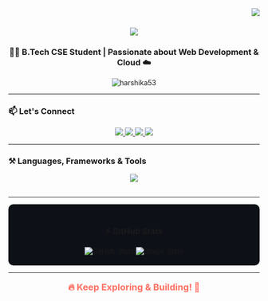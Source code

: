 <img align="right" src="https://visitor-badge.laobi.icu/badge?page_id=harshika53.harshika53" />

<h1 align="center">
  <img src="https://readme-typing-svg.herokuapp.com/?font=Righteous&size=40&center=true&vCenter=true&width=600&height=80&duration=4000&lines=Hi+There!+👋;+I'm+Harshika+Rathod!" />
</h1>

<h3 align="center">👩‍💻 B.Tech CSE Student | Passionate about Web Development & Cloud ☁️</h3>

<p align="center">
  <img src="https://komarev.com/ghpvc/?username=harshika53&label=Profile%20views&color=0e75b6&style=flat" alt="harshika53" />
</p>

---

### 📫 Let's Connect

<div align="center"> 
  <a href="mailto:harshikarathod42@gmail.com">
    <img src="https://img.shields.io/badge/Gmail-333333?style=for-the-badge&logo=gmail&logoColor=red&link=mailto:harshikarathod42@gmail.com" />
  </a>
  <a href="https://www.linkedin.com/in/harshika-rathod" target="_blank">
    <img src="https://img.shields.io/badge/LinkedIn-0077B5?style=for-the-badge&logo=linkedin&logoColor=white&link=https://www.linkedin.com/in/harshika-rathod" />
  </a>
  <a href="https://harshika-portfolio.vercel.app/" target="_blank">
    <img src="https://img.shields.io/badge/Portfolio-FF5722?style=for-the-badge&logo=google-chrome&logoColor=white&link=https://harshika-portfolio.vercel.app/" />
  </a>
  <a href="https://leetcode.com/u/rathod_044/" target="_blank">
    <img src="https://img.shields.io/badge/LeetCode-FFA116?style=for-the-badge&logo=leetcode&logoColor=black&link=https://leetcode.com/u/rathod_044/" />
  </a>
</div>

---

### ⚒️ Languages, Frameworks & Tools

<div align="center" style="margin-top:10px; margin-bottom:30px;">
  <img src="https://skillicons.dev/icons?i=html,css,tailwind,javascript,react,java,mysql,python,git,github,vscode,figma,aws,docker" />
</div>

---
<div align="center" style="background-color:#0d1117; padding: 20px; border-radius: 10px;">

  ### ⚡ GitHub Stats

  <img src="https://github-readme-stats.vercel.app/api?username=harshika53&show_icons=true&theme=radical&locale=en&border_radius=10" alt="GitHub Stats" />
  <img src="https://github-readme-streak-stats.herokuapp.com?user=harshika53&theme=radical&hide_border=false" alt="Streak Stats" />

</div>


---

<p align="center" style="font-size:18px; font-weight:bold; color:#ff6f61;">
  🔥 Keep Exploring & Building! 🚀
</p>

